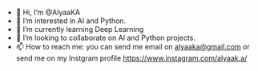 - 👋 Hi, I’m @AlyaaKA
- 👀 I’m interested in AI and Python.
- 🌱 I’m currently learning Deep Learning
- 💞️ I’m looking to collaborate on AI and Python projects.
- 📫 How to reach me: you can send me email on alyaaka@gmail.com or send me on my Instgram profile https://www.instagram.com/alyaak.a/

<!---
AlyaaKA/AlyaaKA is a ✨ special ✨ repository because its `README.md` (this file) appears on your GitHub profile.
You can click the Preview link to take a look at your changes.
--->
